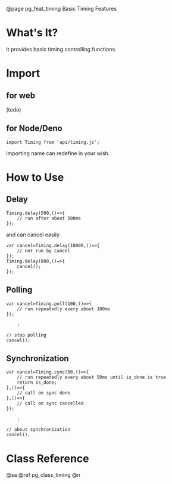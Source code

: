 ﻿@page pg_feat_timing Basic Timing Features

# What's It?

it provides basic timing controlling functions.  

# Import

## for web

(todo)  

## for Node/Deno

```
import Timing from 'api/timing.js';
```
importing name can redefine in your wish.  

# How to Use

## Delay

```
Timing.delay(500,()=>{
	// run after about 500ms 
});
```

and can cancel easily.  

```
var cancel=Timing.delay(10000,()=>{
	// not run by cancel 
});
Timing.delay(800,()=>{
	cancel();
});
```

## Polling

```
var cancel=Timing.poll(100,()=>{
	// run repeatedly every about 100ms 
});

	:

// stop polling 
cancel();
```

## Synchronization

```
var cancel=Timing.sync(50,()=>{
	// run repeatedly every about 50ms until is_done is true 
	return is_done;
},()=>{
	// call on sync done 
},()=>{
	// call on sync cancelled 
});

	:

// about synchronization  
cancel();
```

# Class Reference

@sa @ref pg_class_timing @n
